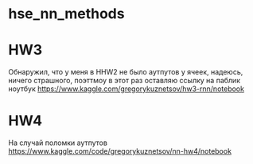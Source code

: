 # hse_nn_methods

# HW3 

Обнаружил, что у меня в HHW2 не было аутпутов у ячеек, надеюсь, ничего страшного, поэттмоу в этот раз оставляю ссылку на паблик ноутбук https://www.kaggle.com/gregorykuznetsov/hw3-rnn/notebook


# HW4 
На случай поломки аутпутов https://www.kaggle.com/code/gregorykuznetsov/nn-hw4/notebook

